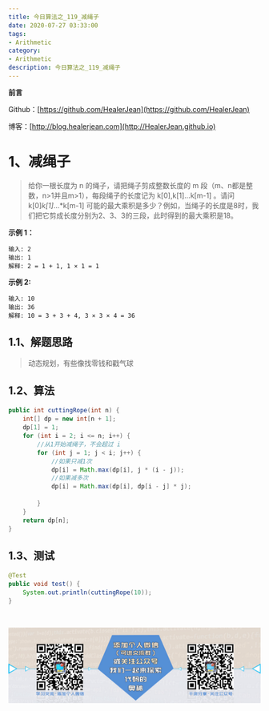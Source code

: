 ```yaml
---
title: 今日算法之_119_减绳子
date: 2020-07-27 03:33:00
tags: 
- Arithmetic
category: 
- Arithmetic
description: 今日算法之_119_减绳子
---
```


**前言**     

 Github：[https://github.com/HealerJean](https://github.com/HealerJean)         

 博客：[http://blog.healerjean.com](http://HealerJean.github.io)          



# 1、减绳子
> 给你一根长度为 n 的绳子，请把绳子剪成整数长度的 m 段（m、n都是整数，n>1并且m>1），每段绳子的长度记为 k[0],k[1]...k[m-1] 。请问 k[0]*k[1]*...*k[m-1] 可能的最大乘积是多少？例如，当绳子的长度是8时，我们把它剪成长度分别为2、3、3的三段，此时得到的最大乘积是18。





**示例 1：**

```
输入: 2
输出: 1
解释: 2 = 1 + 1, 1 × 1 = 1
```

**示例 2:**

```
输入: 10
输出: 36
解释: 10 = 3 + 3 + 4, 3 × 3 × 4 = 36
```

## 1.1、解题思路 

>  动态规划，有些像找零钱和戳气球



## 1.2、算法

```java
public int cuttingRope(int n) {
    int[] dp = new int[n + 1];
    dp[1] = 1;
    for (int i = 2; i <= n; i++) {
        //从1开始减绳子，不会超过 i
        for (int j = 1; j < i; j++) {
            //如果只减1次
            dp[i] = Math.max(dp[i], j * (i - j));
            //如果减多次
            dp[i] = Math.max(dp[i], dp[i - j] * j);

        }
    }
    return dp[n];
}

```




## 1.3、测试 

```java
@Test
public void test() {
    System.out.println(cuttingRope(10));
}
```



​          

![ContactAuthor](https://raw.githubusercontent.com/HealerJean/HealerJean.github.io/master/assets/img/artical_bottom.jpg)



<link rel="stylesheet" href="https://unpkg.com/gitalk/dist/gitalk.css">

<script src="https://unpkg.com/gitalk@latest/dist/gitalk.min.js"></script> 
<div id="gitalk-container"></div>    
 <script type="text/javascript">
    var gitalk = new Gitalk({
		clientID: `1d164cd85549874d0e3a`,
		clientSecret: `527c3d223d1e6608953e835b547061037d140355`,
		repo: `HealerJean.github.io`,
		owner: 'HealerJean',
		admin: ['HealerJean'],
		id: 'nsjEo9TSANdXaLJ3',
    });
    gitalk.render('gitalk-container');
</script> 



